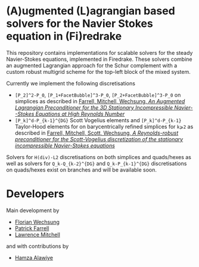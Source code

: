 # (A)ugmented (L)agrangian based solvers for the Navier Stokes equation in (Fi)redrake

This repository contains implementations for scalable solvers for the steady Navier-Stokes equations, implemented in Firedrake. These solvers combine an augmented Lagrangian approach for the Schur complement with a custom robust multigrid scheme for the top-left block of the mixed system.

Currently we implement the following discretisations

- `[P_2]^2-P_0`, `[P_1+FacetBubble]^3-P_0`, `[P_2+FacetBubble]^3-P_0` on simplices as described in [Farrell, Mitchell, Wechsung, _An Augmented Lagrangian Preconditioner for the 3D Stationary Incompressible Navier--Stokes Equations at High Reynolds Number_](https://epubs.siam.org/doi/abs/10.1137/18M1219370)
- `[P_k]^d-P_{k-1}^{DG}` Scott Vogelius elements and `[P_k]^d-P_{k-1}` Taylor-Hood elements for on barycentrically refined simplices for `k⩾2` as described in [Farrell, Mitchell, Scott, Wechsung, _A Reynolds-robust preconditioner for the Scott-Vogelius discretization of the stationary incompressible Navier-Stokes equations_](https://arxiv.org/abs/2004.09398)

Solvers for `H(div)-L2` discretisations on both simplices and quads/hexes as well as solvers for `Q_k-Q_{k-2}^{DG}` and `Q_k-P_{k-1}^{DG}` discretisations on quads/hexes exist on branches and will be available soon.

# Developers

Main development by 

- [Florian Wechsung](https://florianwechsung.github.io)
- [Patrick Farrell](https://pefarrell.org)  
- [Lawrence Mitchell](https://www.dur.ac.uk/research/directory/staff/?mode=staff&id=17243)

and with contributions by

- [Hamza Alawiye](https://www.maths.ox.ac.uk/people/hamza.alawiye)
